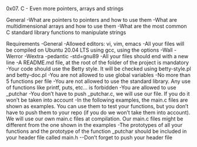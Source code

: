 0x07. C - Even more pointers, arrays and strings

General
-What are pointers to pointers and how to use them
-What are multidimensional arrays and how to use them
-What are the most common C standard library functions to manipulate strings

Requirements
-General
-Allowed editors: vi, vim, emacs
-All your files will be compiled on Ubuntu 20.04 LTS using gcc, using the options -Wall -Werror -Wextra -pedantic -std=gnu89
-All your files should end with a new line
-A README.md file, at the root of the folder of the project is mandatory
-Your code should use the Betty style. It will be checked using betty-style.pl and betty-doc.pl
-You are not allowed to use global variables
-No more than 5 functions per file
-You are not allowed to use the standard library. Any use of functions like printf, puts, etc… is forbidden
-You are allowed to use _putchar
-You don’t have to push _putchar.c, we will use our file. If you do it won’t be taken into account
-In the following examples, the main.c files are shown as examples. You can use them to test your functions, but you don’t have to push them to your repo (if you do we won’t take them into account). We will use our own main.c files at compilation. Our main.c files might be different from the one shown in the examples
-The prototypes of all your functions and the prototype of the function _putchar should be included in your header file called main.h
--Don’t forget to push your header file

